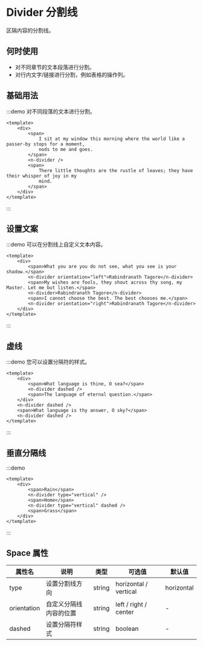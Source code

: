 # Divider 分割线

区隔内容的分割线。

## 何时使用

<ul>
<li>对不同章节的文本段落进行分割。</li>
<li>对行内文字/链接进行分割，例如表格的操作列。</li>
</ul>

## 基础用法

:::demo 对不同段落的文本进行分割。

```vue
<template>
    <div>
        <span>
            I sit at my window this morning where the world like a passer-by stops for a moment,
            nods to me and goes.
        </span>
        <n-divider />
        <span>
            There little thoughts are the rustle of leaves; they have their whisper of joy in my
            mind.
        </span>
    </div>
</template>
```

:::

## 设置文案

:::demo 可以在分割线上自定义文本内容。

```vue
<template>
    <div>
        <span>What you are you do not see, what you see is your shadow.</span>
        <n-divider orientation="left">Rabindranath Tagore</n-divider>
        <span>My wishes are fools, they shout across thy song, my Master. Let me but listen.</span>
        <n-divider>Rabindranath Tagore</n-divider>
        <span>I cannot choose the best. The best chooses me.</span>
        <n-divider orientation="right">Rabindranath Tagore</n-divider>
    </div>
</template>
```

:::

## 虚线

:::demo 您可以设置分隔符的样式。

```vue
<template>
    <div>
        <span>What language is thine, O sea?</span>
        <n-divider dashed />
        <span>The language of eternal question.</span>
    </div>
    <n-divider dashed />
    <span>What language is thy answer, O sky?</span>
    <n-divider dashed />
</template>
```

:::

## 垂直分隔线

:::demo

```vue
<template>
    <div>
        <span>Rain</span>
        <n-divider type="vertical" />
        <span>Home</span>
        <n-divider type="vertical" dashed />
        <span>Grass</span>
    </div>
</template>
```

:::

## Space 属性

| 属性名      | 说明                   | 类型   | 可选值                | 默认值     |
| ----------- | ---------------------- | ------ | --------------------- | ---------- |
| type        | 设置分割线方向         | string | horizontal / vertical | horizontal |
| orientation | 自定义分隔线内容的位置 | string | left / right / center | -          | 'center |
| dashed      | 设置分隔符样式         | string | boolean               | -          | false   |
